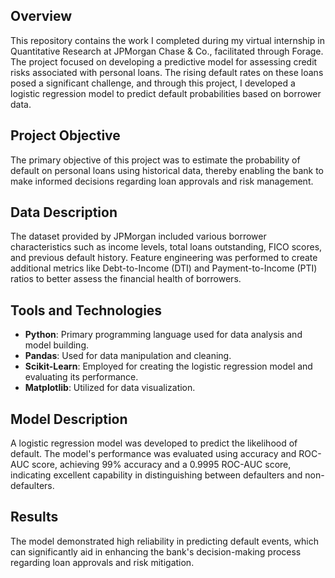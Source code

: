 ## Overview
This repository contains the work I completed during my virtual internship in Quantitative Research at JPMorgan Chase & Co., facilitated through Forage. The project focused on developing a predictive model for assessing credit risks associated with personal loans. The rising default rates on these loans posed a significant challenge, and through this project, I developed a logistic regression model to predict default probabilities based on borrower data.

## Project Objective
The primary objective of this project was to estimate the probability of default on personal loans using historical data, thereby enabling the bank to make informed decisions regarding loan approvals and risk management.

## Data Description
The dataset provided by JPMorgan included various borrower characteristics such as income levels, total loans outstanding, FICO scores, and previous default history. Feature engineering was performed to create additional metrics like Debt-to-Income (DTI) and Payment-to-Income (PTI) ratios to better assess the financial health of borrowers.

## Tools and Technologies
- **Python**: Primary programming language used for data analysis and model building.
- **Pandas**: Used for data manipulation and cleaning.
- **Scikit-Learn**: Employed for creating the logistic regression model and evaluating its performance.
- **Matplotlib**: Utilized for data visualization.

## Model Description
A logistic regression model was developed to predict the likelihood of default. The model's performance was evaluated using accuracy and ROC-AUC score, achieving 99% accuracy and a 0.9995 ROC-AUC score, indicating excellent capability in distinguishing between defaulters and non-defaulters.

## Results
The model demonstrated high reliability in predicting default events, which can significantly aid in enhancing the bank's decision-making process regarding loan approvals and risk mitigation.
